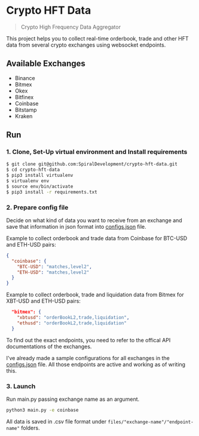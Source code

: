 # Crypto HFT Data
> Crypto High Frequency Data Aggregator

This project helps you to collect real-time orderbook, trade and other HFT data from several crypto exchanges using websocket endpoints.

## Available Exchanges
* Binance
* Bitmex
* Okex
* Bitfinex
* Coinbase
* Bitstamp
* Kraken

## Run
### 1. Clone, Set-Up virtual environment and Install requirements

```bash
$ git clone git@github.com:SpiralDevelopment/crypto-hft-data.git
$ cd crypto-hft-data
$ pip3 install virtualenv
$ virtualenv env
$ source env/bin/activate
$ pip3 install -r requirements.txt
```

### 2. Prepare config file

Decide on what kind of data you want to receive from an exchange and save that information in json format into [configs.json](https://github.com/SpiralDevelopment/crypto-hft-data/blob/master/configs.json) file.

Example to collect orderbook and trade data from Coinbase for BTC-USD and ETH-USD pairs:
```json
{
  "coinbase": {
    "BTC-USD": "matches,level2",
    "ETH-USD": "matches,level2"
  }
}
```

Example to collect orderbook, trade and liquidation data from Bitmex for XBT-USD and ETH-USD pairs:

```json
  "bitmex": {
    "xbtusd": "orderBookL2,trade,liquidation",
    "ethusd": "orderBookL2,trade,liquidation"
  }
```

To find out the exact endpoints, you need to refer to the offical API documentations of the exchanges. 

I've already made a sample configurations for all exchanges in the [configs.json](https://github.com/SpiralDevelopment/crypto-hft-data/blob/master/configs.json) file. All those endpoints are active and working as of writing this.

### 3. Launch

Run main.py passing exchange name as an argument.

```bash
python3 main.py -e coinbase
```

All data is saved in .csv file format under ```files/"exchange-name"/"endpoint-name"``` folders.



